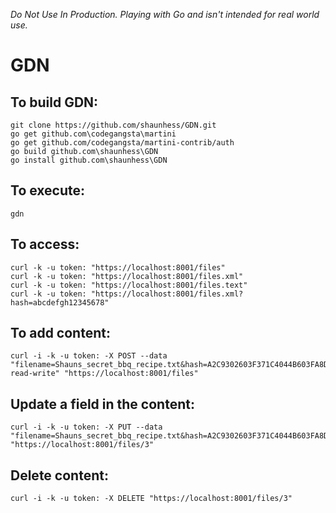*Do Not Use In Production. Playing with Go and isn't intended for real world use.*

GDN
===

## To build GDN:
    git clone https://github.com/shaunhess/GDN.git
    go get github.com\codegangsta\martini
    go get github.com/codegangsta/martini-contrib/auth
    go build github.com\shaunhess\GDN
    go install github.com\shaunhess\GDN

## To execute:
    gdn

## To access:
    curl -k -u token: "https://localhost:8001/files"
    curl -k -u token: "https://localhost:8001/files.xml"
    curl -k -u token: "https://localhost:8001/files.text"
    curl -k -u token: "https://localhost:8001/files.xml?hash=abcdefgh12345678"

## To add content:
    curl -i -k -u token: -X POST --data "filename=Shauns_secret_bbq_recipe.txt&hash=A2C9302603F371C4044B603FA8D96345&acl=public-read-write" "https://localhost:8001/files"

## Update a field in the content:
    curl -i -k -u token: -X PUT --data "filename=Shauns_secret_bbq_recipe.txt&hash=A2C9302603F371C4044B603FA8D96345&acl=private" "https://localhost:8001/files/3"

## Delete content:
    curl -i -k -u token: -X DELETE "https://localhost:8001/files/3"
